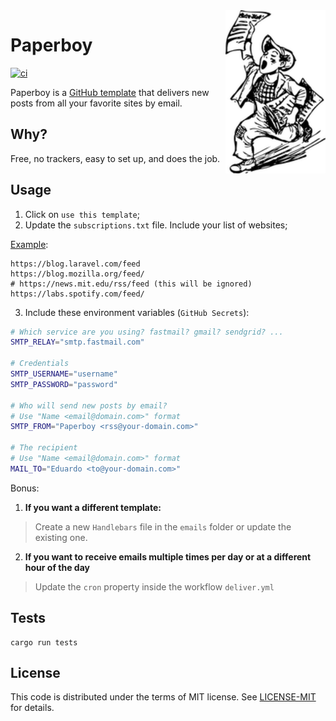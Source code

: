 <img src="https://raw.githubusercontent.com/eduardostuart/paperboy/main/.github/resources/paperboy.png" alt="Paperboy" width="160" align="right">

# Paperboy

[![ci](https://github.com/eduardostuart/paperboy/actions/workflows/ci.yml/badge.svg?branch=main)](https://github.com/eduardostuart/paperboy/actions/workflows/ci.yml)

Paperboy is a [GitHub template](https://docs.github.com/en/repositories/creating-and-managing-repositories/creating-a-repository-from-a-template) that delivers new posts from all your favorite sites by email. 

## Why?

Free, no trackers, easy to set up, and does the job.

## Usage

1. Click on `use this template`;
2. Update the `subscriptions.txt` file. Include your list of websites;

[Example](./subscriptions.txt):
```
https://blog.laravel.com/feed
https://blog.mozilla.org/feed/
# https://news.mit.edu/rss/feed (this will be ignored)
https://labs.spotify.com/feed/
```

3. Include these environment variables (`GitHub Secrets`):

```bash
# Which service are you using? fastmail? gmail? sendgrid? ... 
SMTP_RELAY="smtp.fastmail.com" 

# Credentials
SMTP_USERNAME="username" 
SMTP_PASSWORD="password" 

# Who will send new posts by email? 
# Use "Name <email@domain.com>" format
SMTP_FROM="Paperboy <rss@your-domain.com>" 

# The recipient 
# Use "Name <email@domain.com>" format
MAIL_TO="Eduardo <to@your-domain.com>" 
```

Bonus:

1. **If you want a different template:**
> Create a new `Handlebars` file in the `emails` folder or update the existing one.

2. **If you want to receive emails multiple times per day or at a different hour of the day**
> Update the `cron` property inside the workflow `deliver.yml`

## Tests

```
cargo run tests
```

## License

This code is distributed under the terms of MIT license.
See [LICENSE-MIT](LICENSE-MIT) for details.
